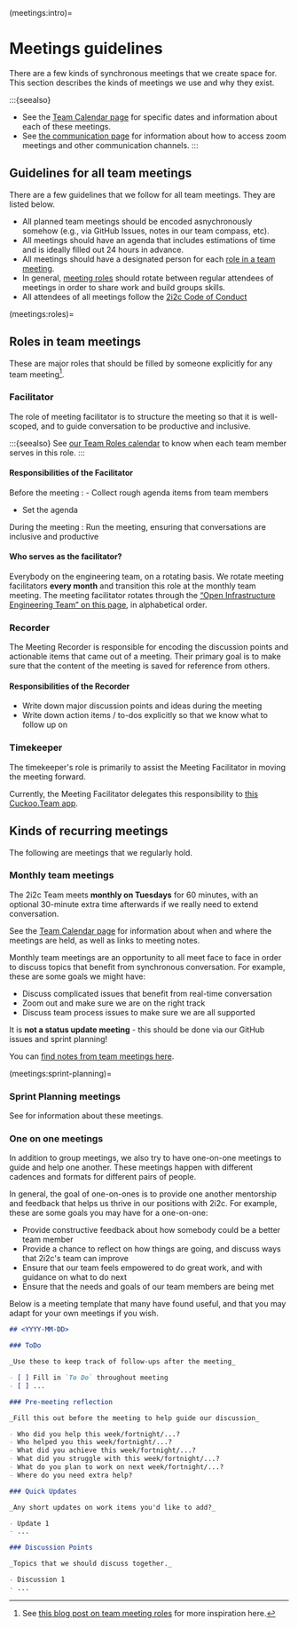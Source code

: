 (meetings:intro)=
# Meetings guidelines

There are a few kinds of synchronous meetings that we create space for.
This section describes the kinds of meetings we use and why they exist.

:::{seealso}
- See the [Team Calendar page](team/calendar) for specific dates and information about each of these meetings.
- See [the communication page](practices:communication) for information about how to access zoom meetings and other communication channels.
:::

## Guidelines for all team meetings

There are a few guidelines that we follow for all team meetings.
They are listed below.

- All planned team meetings should be encoded asnychronously somehow (e.g., via GitHub Issues, notes in our team compass, etc).
- All meetings should have an agenda that includes estimations of time and is ideally filled out 24 hours in advance.
- All meetings should have a designated person for each [role in a team meeting](meetings:roles).
- In general, [meeting roles](meetings:roles) should rotate between regular attendees of meetings in order to share work and build groups skills.
- All attendees of all meetings follow the [2i2c Code of Conduct](https://team-compass.2i2c.org/en/latest/code-of-conduct/index.html)

(meetings:roles)=
## Roles in team meetings

These are major roles that should be filled by someone explicitly for any team meeting[^1].

[^1]: See [this blog post on team meeting roles](https://cfe.unc.edu/facilitator-recorder-and-timekeeper-roles/) for more inspiration here.

### Facilitator

The role of meeting facilitator is to structure the meeting so that it is well-scoped, and to guide conversation to be productive and inclusive.

:::{seealso}
See [our Team Roles calendar](team-roles-calendar) to know when each team member serves in this role.
:::

#### Responsibilities of the Facilitator

Before the meeting
:  - Collect rough agenda items from team members
   - Set the agenda

During the meeting
: Run the meeting, ensuring that conversations are inclusive and productive


#### Who serves as the facilitator?

Everybody on the engineering team, on a rotating basis. We rotate meeting facilitators **every month** and transition this role at the monthly team meeting. The meeting facilitator rotates through the [“Open Infrastructure Engineering Team” on this page](https://team-compass.2i2c.org/en/latest/about/team.html), in alphabetical order.


### Recorder

The Meeting Recorder is responsible for encoding the discussion points and actionable items that came out of a meeting.
Their primary goal is to make sure that the content of the meeting is saved for reference from others.

#### Responsibilities of the Recorder

- Write down major discussion points and ideas during the meeting
- Write down action items / to-dos explicitly so that we know what to follow up on

### Timekeeper

The timekeeper's role is primarily to assist the Meeting Facilitator in moving the meeting forward.

Currently, the Meeting Facilitator delegates this responsibility to [this Cuckoo.Team app](https://cuckoo.team/2i2c).

## Kinds of recurring meetings

The following are meetings that we regularly hold.

### Monthly team meetings

The 2i2c Team meets **monthly on Tuesdays** for 60 minutes, with an optional 30-minute extra time afterwards if we really need to extend conversation.

See the [Team Calendar page](team/calendar) for information about when and where the meetings are held, as well as links to meeting notes.

Monthly team meetings are an opportunity to all meet face to face in order to discuss topics that benefit from synchronous conversation.
For example, these are some goals we might have:

- Discuss complicated issues that benefit from real-time conversation
- Zoom out and make sure we are on the right track
- Discuss team process issues to make sure we are all supported

It is **not a status update meeting** - this should be done via our GitHub issues and sprint planning!

You can [find notes from team meetings here](../meetings/eng/index.md).

(meetings:sprint-planning)=
### Sprint Planning meetings

See [](coordination:sprints) for information about these meetings.

### One on one meetings

In addition to group meetings, we also try to have one-on-one meetings to guide and help one another.
These meetings happen with different cadences and formats for different pairs of people.

In general, the goal of one-on-ones is to provide one another mentorship and feedback that helps us thrive in our positions with 2i2c.
For example, these are some goals you may have for a one-on-one:

- Provide constructive feedback about how somebody could be a better team member
- Provide a chance to reflect on how things are going, and discuss ways that 2i2c's team can improve
- Ensure that our team feels empowered to do great work, and with guidance on what to do next
- Ensure that the needs and goals of our team members are being met

Below is a meeting template that many have found useful, and that you may adapt for your own meetings if you wish.

```md
## <YYYY-MM-DD>

### ToDo

_Use these to keep track of follow-ups after the meeting_

- [ ] Fill in `To Do` throughout meeting
- [ ] ...

### Pre-meeting reflection

_Fill this out before the meeting to help guide our discussion_

- Who did you help this week/fortnight/...?
- Who helped you this week/fortnight/...?
- What did you achieve this week/fortnight/...?
- What did you struggle with this week/fortnight/...?
- What do you plan to work on next week/fortnight/...?
- Where do you need extra help?

### Quick Updates

_Any short updates on work items you'd like to add?_

- Update 1
- ...

### Discussion Points

_Topics that we should discuss together._

- Discussion 1
- ...

```
